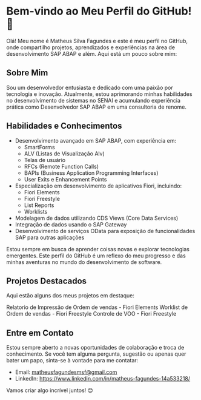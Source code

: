 # Bem-vindo ao Meu Perfil do GitHub! 👋

Olá! Meu nome é Matheus Silva Fagundes e este é meu perfil no GitHub, onde compartilho projetos, aprendizados e experiências na área de desenvolvimento SAP ABAP e além. Aqui está um pouco sobre mim:

## Sobre Mim

Sou um desenvolvedor entusiasta e dedicado com uma paixão por tecnologia e inovação. Atualmente, estou aprimorando minhas habilidades no desenvolvimento de sistemas no SENAI e acumulando experiência prática como Desenvolvedor SAP ABAP em uma consultoria de renome.

## Habilidades e Conhecimentos

- Desenvolvimento avançado em SAP ABAP, com experiência em:
  - SmartForms
  - ALV (Listas de Visualização Alv)
  - Telas de usuário
  - RFCs (Remote Function Calls)
  - BAPIs (Business Application Programming Interfaces)
  - User Exits e Enhancement Points
- Especialização em desenvolvimento de aplicativos Fiori, incluindo:
  - Fiori Elements
  - Fiori Freestyle
  - List Reports
  - Worklists
- Modelagem de dados utilizando CDS Views (Core Data Services)
- Integração de dados usando o SAP Gateway
- Desenvolvimento de serviços OData para exposição de funcionalidades SAP para outras aplicações

Estou sempre em busca de aprender coisas novas e explorar tecnologias emergentes. Este perfil do GitHub é um reflexo do meu progresso e das minhas aventuras no mundo do desenvolvimento de software.

## Projetos Destacados

Aqui estão alguns dos meus projetos em destaque:

Relatorio de Impressão de Ordem de vendas - Fiori Elements
Worklist de Ordem de vendas - Fiori Freestyle
Controle de VOO - Fiori Freestyle


## Entre em Contato

Estou sempre aberto a novas oportunidades de colaboração e troca de conhecimento. Se você tem alguma pergunta, sugestão ou apenas quer bater um papo, sinta-se à vontade para me contatar:

- Email: matheusfagundesmsf@gmail.com
- LinkedIn: https://www.linkedin.com/in/matheus-fagundes-14a533218/

Vamos criar algo incrível juntos! 😊

